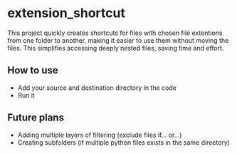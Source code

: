 # extension_shortcut


This project quickly creates shortcuts for files with chosen file extentions from one folder to another, making it easier to use them without moving the files.
This simplifies accessing deeply nested files, saving time and effort.

## How to use

- Add your source and destination directory in the code
- Run it

## Future plans

- Adding multiple layers of filtering (exclude files if... or...)
- Creating subfolders (if multiple python files exists in the same directory)